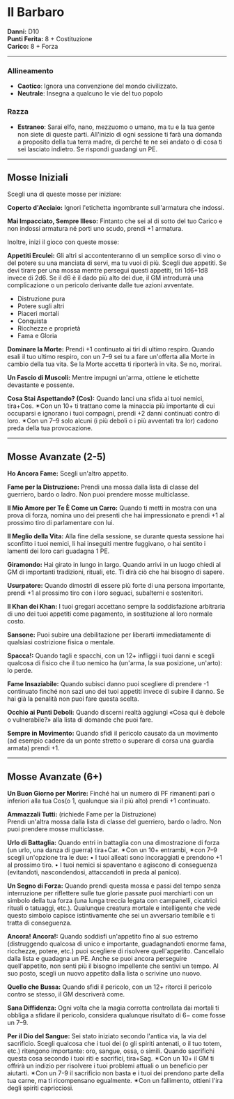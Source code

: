 # Il Barbaro

**Danni:** D10  
**Punti Ferita:** 8 + Costituzione  
**Carico:** 8 + Forza

<hr>

### **Allineamento**
- **Caotico**: Ignora una convenzione del mondo civilizzato.
- **Neutrale**: Insegna a qualcuno le vie del tuo popolo

### **Razza**
- **Estraneo**: Sarai elfo, nano, mezzuomo o umano, ma tu e la tua gente non siete di queste parti. All'inizio di ogni sessione ti farà una domanda a proposito della tua terra madre, di perché te ne sei andato o di cosa ti sei lasciato indietro. Se rispondi guadangi un PE.

<hr>

## Mosse Iniziali

Scegli una di queste mosse per iniziare:

**Coperto d'Acciaio:**
Ignori l'etichetta ingombrante sull'armatura che indossi.

**Mai Impacciato, Sempre Illeso:**
Fintanto che sei al di sotto del tuo Carico e non indossi armatura né porti uno scudo, prendi +1 armatura.

Inoltre, inizi il gioco con queste mosse:

**Appetiti Erculei:**
Gli altri si accontenteranno di un semplice sorso di vino o del potere su una manciata di servi, ma tu vuoi di più. Scegli due appetiti. Se devi tirare per una mossa mentre persegui questi appetiti, tiri 1d6+1d8 invece di 2d6. Se il d6 è il dado più alto dei due, il GM introdurrà una complicazione o un pericolo derivante dalle tue azioni avventate.

- Distruzione pura
- Potere sugli altri
- Piaceri mortali
- Conquista
- Ricchezze e proprietà
- Fama e Gloria

**Dominare la Morte:**
Prendi +1 continuato ai tiri di ultimo respiro. Quando esali il tuo ultimo respiro, con un 7–9 sei tu a fare un'offerta alla Morte in cambio della tua vita. Se la Morte accetta ti riporterà in vita. Se no, morirai.

**Un Fascio di Muscoli:**
Mentre impugni un'arma, ottiene le etichette devastante e possente.

**Cosa Stai Aspettando? (Cos):**
Quando lanci una sfida ai tuoi nemici, tira+Cos. ✴Con un 10+ ti trattano come la minaccia più importante di cui occuparsi e ignorano i tuoi compagni, prendi +2 danni continuati contro di loro. ✴Con un 7–9 solo alcuni (i più deboli o i più avventati tra lor) cadono preda della tua provocazione.

<hr>

## Mosse Avanzate (2-5)
**Ho Ancora Fame:**
Scegli un'altro appetito.

**Fame per la Distruzione:**
Prendi una mossa dalla lista di classe del guerriero, bardo o ladro. Non puoi prendere mosse multiclasse.

**Il Mio Amore per Te È Come un Carro:**
Quando ti metti in mostra con una prova di forza, nomina uno dei presenti che hai impressionato e prendi +1 al prossimo tiro di parlamentare con lui.

**Il Meglio della Vita:**
Alla fine della sessione, se durante questa sessione hai sconfitto i tuoi nemici, li hai inseguiti mentre fuggivano, o hai sentito i lamenti dei loro cari guadagna 1 PE.

**Giramondo:**
Hai girato in lungo in largo. Quando arrivi in un luogo chiedi al GM di importanti tradizioni, rituali, etc. Ti dirà ciò che hai bisogno di sapere.

**Usurpatore:**
Quando dimostri di essere più forte di una persona importante, prendi +1 al prossimo tiro con i loro seguaci, subalterni e sostenitori.

**Il Khan dei Khan:**
I tuoi gregari accettano sempre la soddisfazione arbitraria di uno dei tuoi appetiti come pagamento, in sostituzione al loro normale costo.

**Sansone:**
Puoi subire una debilitazione per liberarti immediatamente di qualsiasi costrizione fisica o mentale.

**Spacca!:**
Quando tagli e spacchi, con un 12+ infliggi i tuoi danni e scegli qualcosa di fisico che il tuo nemico ha (un'arma, la sua posizione, un'arto): lo perde.

**Fame Insaziabile:**
Quando subisci danno puoi scegliere di prendere -1 continuato finché non sazi uno dei tuoi appetiti invece di subire il danno. Se hai già la penalità non puoi fare questa scelta.

**Occhio ai Punti Deboli:**
Quando discerni realtà aggiungi «Cosa qui è debole o vulnerabile?» alla lista di domande che puoi fare.

**Sempre in Movimento:**
Quando sfidi il pericolo causato da un movimento (ad esempio cadere da un ponte stretto o superare di corsa una guardia armata) prendi +1.

<hr>

## Mosse Avanzate (6+)

**Un Buon Giorno per Morire:**
Finché hai un numero di PF rimanenti pari o inferiori alla tua Cos(o 1, qualunque sia il più alto) prendi +1 continuato.

**Ammazzali Tutti:**
(richiede Fame per la Distruzione)  
Prendi un'altra mossa dalla lista di classe del guerriero, bardo o ladro. Non puoi prendere mosse multiclasse.

**Urlo di Battaglia:**
Quando entri in battaglia con una dimostrazione di forza (un urlo, una danza di guerra) tira+Car. ✴Con un 10+ entrambi, ✴con 7–9 scegli un'opzione tra le due:
• I tuoi alleati sono incoraggiati e prendono +1 al prossimo tiro.
• I tuoi nemici si spaventano e agiscono di conseguenza (evitandoti, nascondendosi, attaccandoti in preda al panico).

**Un Segno di Forza:**
Quando prendi questa mossa e passi del tempo senza interruzione per riflettere sulle tue glorie passate puoi marchiarti con un simbolo della tua forza (una lunga treccia legata con campanelli, cicatrici rituali o tatuaggi, etc.). Qualunque creatura mortale e intelligente che vede questo simbolo capisce istintivamente che sei un avversario temibile e ti tratta di conseguenza.

**Ancora! Ancora!:**
Quando soddisfi un'appetito fino al suo estremo (distruggendo qualcosa di unico e importante, guadagnandoti enorme fama, ricchezze, potere, etc.) puoi scegliere di risolvere quell'appetito. Cancellalo dalla lista e guadagna un PE. Anche se puoi ancora perseguire quell'appetito, non senti più il bisogno impellente che sentivi un tempo. Al suo posto, scegli un nuovo appetito dalla lista o scrivine uno nuovo.

**Quello che Bussa:**
Quando sfidi il pericolo, con un 12+ ritorci il pericolo contro se stesso, il GM descriverà come.

**Sana Diffidenza:**
Ogni volta che la magia corrotta controllata dai mortali ti obbliga a sfidare il pericolo, considera qualunque risultato di 6− come fosse un 7–9.

**Per il Dio del Sangue:**
Sei stato iniziato secondo l'antica via, la via del sacrificio. Scegli qualcosa che i tuoi dei (o gli spiriti antenati, o il tuo totem, etc.) ritengono importante: oro, sangue, ossa, o simili. Quando sacrifichi questa cosa secondo i tuoi riti e sacrifici, tira+Sag. ✴Con un 10+ il GM ti offrirà un indizio per risolvere i tuoi problemi attuali o un beneficio per aiutarti. ✴Con un 7-9 il sacrificio non basta e i tuoi dei prendono parte della tua carne, ma ti ricompensano egualmente. ✴Con un fallimento, ottieni l'ira degli spiriti capricciosi.